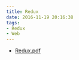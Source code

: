 ```yaml
---
title: Redux
date: 2016-11-19 20:16:38
tags:
- Redux
- Web
---
```

* [Redux.pdf](https://github.com/zhuzhigao/PersonalMaterials/raw/master/Redux/Redux.pdf)
<!-- more -->